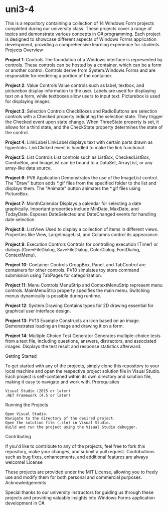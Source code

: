 # uni3-4

This is a repository containing a collection of 14 Windows Form projects completed during our university class. These projects cover a range of topics and demonstrate various concepts in C# programming. Each project is designed to showcase different aspects of Windows Forms application development, providing a comprehensive learning experience for students.
Projects Overview

 **Project 1**: Controls
        The foundation of a Windows interface is represented by controls. These controls can be hosted by a container, which can be a form or another control. Controls derive from System.Windows.Forms and are responsible for rendering a portion of the container.
 
  **Project 2**: Value Controls
        Value controls such as label, textbox, and picturebox display information to the user. Labels are used for displaying text on a form, while textboxes allow users to input text. Picturebox is used for displaying images.
 
  **Project 3**: Selection Controls
        CheckBoxes and RadioButtons are selection controls with a Checked property indicating the selection state. They trigger the Checked event upon state change. When ThreeState property is set, it allows for a third state, and the CheckState property determines the state of the control.
 
  **Project 4**: LinkLabel
        LinkLabel displays text with certain parts drawn as hyperlinks. LinkClicked event is handled to make the link functional.
        
  **Project 5**: List Controls
        List controls such as ListBox, CheckedListBox, ComboBox, and ImageList can be bound to a DataSet, ArrayList, or any array-like data source.
        
  **Project 6**: PV6 Application
        Demonstrates the use of the ImageList control. The "Draw" button adds *.gif files from the specified folder to the list and displays them. The "Animate" button animates the *.gif files using PictureBox.
        
  **Project 7**: MonthCalendar
        Displays a calendar for selecting a date graphically. Important properties include MinDate, MaxDate, and TodayDate. Exposes DateSelected and DateChanged events for handling date selection.
        
  **Project 8**: ListView
        Used to display a collection of items in different views. Properties like View, LargeImageList, and Columns control its appearance.
        
  **Project 9**: Execution Controls
        Controls for controlling execution (Timer) or dialogs (OpenFileDialog, SaveFileDialog, ColorDialog, FontDialog, ContextMenu).
        
  **Project 10**: Container Controls
        GroupBox, Panel, and TabControl are containers for other controls. PV10 simulates toy store command submission using TabPages for categorization.
        
  **Project 11**: Menu Controls
        MenuStrip and ContextMenuStrip represent menu controls. MainMenuStrip property specifies the main menu. Switching menus dynamically is possible during runtime.
        
  **Project 12**: System.Drawing
        Contains types for 2D drawing essential for graphical user interface design.
        
  **Project 13**: PV13 Example
        Constructs an icon based on an image. Demonstrates loading an image and drawing it on a form.
        
  **Project 14**: Multiple Choice Test Generator
        Generates multiple-choice tests from a text file, including questions, answers, distractors, and associated images. Displays the test result and response statistics afterward.

Getting Started

To get started with any of the projects, simply clone this repository to your local machine and open the respective project solution file in Visual Studio. Each project is self-contained within its own directory and solution file, making it easy to navigate and work with.
Prerequisites

    Visual Studio (2015 or later)
    .NET Framework (4.5 or later)

Running the Projects

    Open Visual Studio.
    Navigate to the directory of the desired project.
    Open the solution file (.sln) in Visual Studio.
    Build and run the project using the Visual Studio debugger.

Contributing

If you'd like to contribute to any of the projects, feel free to fork this repository, make your changes, and submit a pull request. Contributions such as bug fixes, enhancements, and additional features are always welcome!
License

These projects are provided under the MIT License, allowing you to freely use and modify them for both personal and commercial purposes.
Acknowledgements

Special thanks to our university instructors for guiding us through these projects and providing valuable insights into Windows Forms application development in C#.
